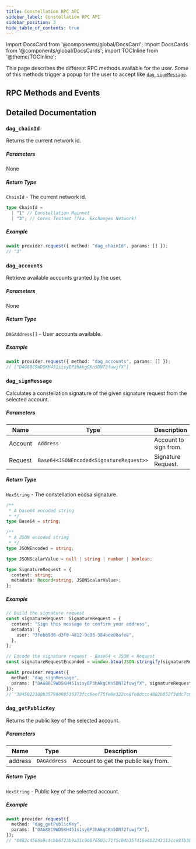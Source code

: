 ```yaml
---
title: Constellation RPC API
sidebar_label: Constellation RPC API
sidebar_position: 3
hide_table_of_contents: true
---
```


import DocsCard from '@components/global/DocsCard';
import DocsCards from '@components/global/DocsCards';
import TOCInline from '@theme/TOCInline';

<head>
  <meta
    name="description"
    content="This page describes the different RPC methods available for the user. Some of this methods trigger a popup for the user to accept like dag_signMessage."
  />
  <style>{`
    :root {
      --doc-item-container-width: 60rem;
    }
  `}</style>
</head>

<intro-end />

This page describes the different RPC methods available for the user. Some of this methods trigger a popup for the user to accept like [`dag_signMessage`](#personalsign).

## RPC Methods and Events

<TOCInline toc={toc} minHeadingLevel={3} maxHeadingLevel={3} />

## Detailed Documentation

### `dag_chainId`

Returns the current network id.

##### Parameters

None

##### Return Type

`ChainId` - The current network id.

```typescript title="ChainId"
type ChainId =
  | "1" // Constellation Mainnet
  | "3"; // Ceres Testnet (fka. Exchanges Network)
```

##### Example

```typescript title="TypeScript"
await provider.request({ method: "dag_chainId", params: [] });
// "3"
```

### `dag_accounts`

Retrieve available accounts granted by the user.

##### Parameters

None

##### Return Type

`DAGAddress[]` - User accounts available.

##### Example

```typescript title="TypeScript"
await provider.request({ method: "dag_accounts", params: [] });
// ["DAG88C9WDSKH451sisyEP3hAkgCKn5DN72fuwjfX"]
```

### `dag_signMessage`

Calculates a constellation signature of the given signature request from the selected account.

##### Parameters

| Name    | Type                                    | Description           |
| ------- | --------------------------------------- | --------------------- |
| Account | `Address`                               | Account to sign from. |
| Request | `Base64<JSONEncoded<SignatureRequest>>` | Signature Request.    |

##### Return Type

`HexString` - The constellation ecdsa signature.

```typescript title="Base64"
/**
 * A base64 encoded string
 * */
type Base64 = string;
```

```typescript title="JSONEncoded"
/**
 * A JSON encoded string
 * */
type JSONEncoded = string;
```

```typescript title="JSONScalarValue"
type JSONScalarValue = null | string | number | boolean;
```

```typescript title="SignatureRequest"
type SignatureRequest = {
  content: string;
  metadata: Record<string, JSONScalarValue>;
};
```

##### Example

```typescript title="TypeScript"
// Build the signature request
const signatureRequest: SignatureRequest = {
  content: "Sign this message to confirm your address",
  metadata: {
    user: "3feb69d6-d3f0-4812-9c93-384bee08afe8",
  },
};

// Encode the signature request - Base64 < JSON < Request
const signatureRequestEnconded = window.btoa(JSON.stringify(signatureRequest));

await provider.request({
  method: "dag_signMessage",
  params: ["DAG88C9WDSKH451sisyEP3hAkgCKn5DN72fuwjfX", signatureRequestEnconded],
});
// "3045022100b35798008516373fcc6eef75fe8e322ce8fe0dccc4802b052f3ddc7c6b5dc2900220154cac1e4f3e7d9a64f4ed9d2a518221b273fe782f037a5842725054f1c62280"
```

### `dag_getPublicKey`

Returns the public key of the selected account.

##### Parameters

| Name    | Type         | Description                         |
| ------- | ------------ | ----------------------------------- |
| address | `DAGAddress` | Account to get the public key from. |

##### Return Type

`HexString` - Public key of the selected account.

##### Example

```typescript title="TypeScript"
await provider.request({
  method: "dag_getPublicKey",
  params: ["DAG88C9WDSKH451sisyEP3hAkgCKn5DN72fuwjfX"],
});
// "0482c4566a9c4cbb6f23b9a31c96876501c71f5c04b35f416e0b2243113cce8fb386a2db0b3881d1c908d33465748b948649165a6705904120238999eed6eed1f4"
```
